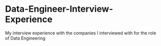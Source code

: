 # Data-Engineer-Interview-Experience
My interview experience with the companies I interviewed with for the role of Data Engineering

